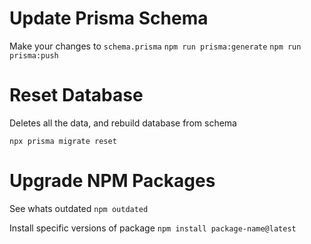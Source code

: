# Update Prisma Schema

Make your changes to `schema.prisma`
`npm run prisma:generate`
`npm run prisma:push`

# Reset Database

Deletes all the data, and rebuild database from schema

`npx prisma migrate reset`

# Upgrade NPM Packages

See whats outdated
`npm outdated`

Install specific versions of package
`npm install package-name@latest`

